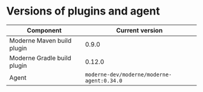 # Versions of plugins and agent

| Component                   | Current version                            |
| --------------------------- |--------------------------------------------|
| Moderne Maven build plugin  | 0.9.0                                      |
| Moderne Gradle build plugin | 0.12.0                                     |
| Agent                       | `moderne-dev/moderne/moderne-agent:0.34.0` |
